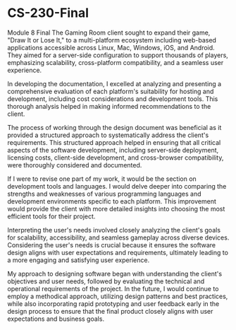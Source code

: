 # CS-230-Final
 Module 8 Final 
 The Gaming Room client sought to expand their game, "Draw It or Lose It," to a multi-platform ecosystem including web-based applications accessible across Linux, Mac, Windows, iOS, and Android. They aimed for a server-side configuration to support thousands of players, emphasizing scalability, cross-platform compatibility, and a seamless user experience.

In developing the documentation, I excelled at analyzing and presenting a comprehensive evaluation of each platform's suitability for hosting and development, including cost considerations and development tools. This thorough analysis helped in making informed recommendations to the client.

The process of working through the design document was beneficial as it provided a structured approach to systematically address the client's requirements. This structured approach helped in ensuring that all critical aspects of the software development, including server-side deployment, licensing costs, client-side development, and cross-browser compatibility, were thoroughly considered and documented.

If I were to revise one part of my work, it would be the section on development tools and languages. I would delve deeper into comparing the strengths and weaknesses of various programming languages and development environments specific to each platform. This improvement would provide the client with more detailed insights into choosing the most efficient tools for their project.

Interpreting the user's needs involved closely analyzing the client's goals for scalability, accessibility, and seamless gameplay across diverse devices. Considering the user's needs is crucial because it ensures the software design aligns with user expectations and requirements, ultimately leading to a more engaging and satisfying user experience.

My approach to designing software began with understanding the client's objectives and user needs, followed by evaluating the technical and operational requirements of the project. In the future, I would continue to employ a methodical approach, utilizing design patterns and best practices, while also incorporating rapid prototyping and user feedback early in the design process to ensure that the final product closely aligns with user expectations and business goals.
